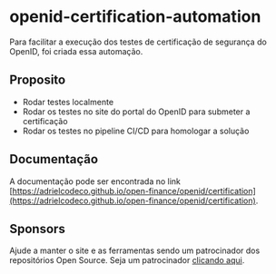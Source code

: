 # openid-certification-automation

Para facilitar a execução dos testes de certificação de segurança do OpenID, foi criada essa automação.

## Proposito

- Rodar testes localmente
- Rodar os testes no site do portal do OpenID para submeter a certificação
- Rodar os testes no pipeline CI/CD para homologar a solução

## Documentação

A documentação pode ser encontrada no link [https://adrielcodeco.github.io/open-finance/openid/certification](https://adrielcodeco.github.io/open-finance/openid/certification).

## Sponsors

Ajude a manter o site e as ferramentas sendo um patrocinador dos repositórios Open Source. Seja um patrocinador [clicando aqui](https://github.com/sponsors/adrielcodeco).
